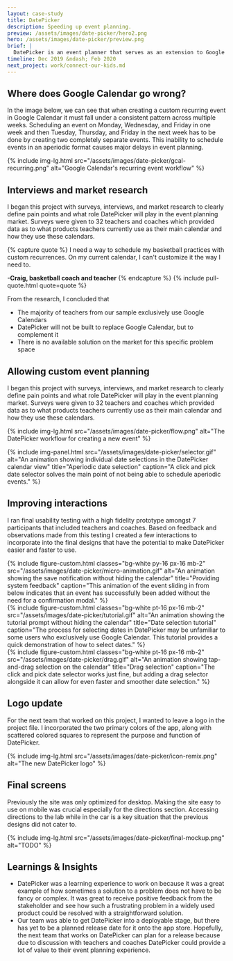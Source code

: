 ```yaml
---
layout: case-study
title: DatePicker
description: Speeding up event planning.
preview: /assets/images/date-picker/hero2.png
hero: /assets/images/date-picker/preview.png
brief: |
  DatePicker is an event planner that serves as an extension to Google Calendar. Tools for customizable date selection and group collaboration aim to simplify the event planning process.
timeline: Dec 2019 &ndash; Feb 2020
next_project: work/connect-our-kids.md
---
```


## Where does Google Calendar go wrong?

In the image below, we can see that when creating a custom recurring event in Google Calendar it must fall under a consistent pattern across multiple weeks. Scheduling an event on Monday, Wednesday, and Friday in one week and then Tuesday, Thursday, and Friday in the next week has to be done by creating two completely separate events. This inability to schedule events in an aperiodic format causes major delays in event planning.

{%
  include
  img-lg.html
  src="/assets/images/date-picker/gcal-recurring.png"
  alt="Google Calendar's recurring event workflow"
%}

## Interviews and market research

I began this project with surveys, interviews, and market research to clearly define pain points and what role DatePicker will play in the event planning market. Surveys were given to 32 teachers and coaches which provided data as to what products teachers currently use as their main calendar and how they use these calendars.

{% capture quote %}
I need a way to schedule my basketball practices with custom recurrences. On my current calendar, I can't customize it the way I need to.

**-Craig, basketball coach and teacher**
{% endcapture %}
{% include pull-quote.html quote=quote %}

From the research, I concluded that

- The majority of teachers from our sample exclusively use Google Calendars
- DatePicker will not be built to replace Google Calendar, but to complement it
- There is no available solution on the market for this specific problem space

## Allowing custom event planning

I began this project with surveys, interviews, and market research to clearly define pain points and what role DatePicker will play in the event planning market. Surveys were given to 32 teachers and coaches which provided data as to what products teachers currently use as their main calendar and how they use these calendars.

{%
  include
  img-lg.html
  src="/assets/images/date-picker/flow.png"
  alt="The DatePicker workflow for creating a new event"
%}

{%
  include
  img-panel.html
  src="/assets/images/date-picker/selector.gif"
  alt="An animation showing individual date selections in the DatePicker calendar view"
  title="Aperiodic date selection"
  caption="A click and pick date selector solves the main point of not being able to schedule aperiodic events."
%}

## Improving interactions

I ran final usability testing with a high fidelity prototype amongst 7 participants that included teachers and coaches. Based on feedback and observations made from this testing I created a few interactions to incorporate into the final designs that have the potential to make DatePicker easier and faster to use.

<div class="md:col-start-2 md:col-span-10 grid grid-cols-1 md:grid-cols-2 grid-auto-rows-auto md:grid-rows-6 gap-x-18 md:gap-y-20 mt-32 md:mb-32">
  <div class="md:row-start-2 md:row-span-4">
    {%
      include
      figure-custom.html
      classes="bg-white py-16 px-16 mb-2"
      src="/assets/images/date-picker/micro-animation.gif"
      alt="An animation showing the save notification without hiding the calendar"
      title="Providing system feedback"
      caption="This animation of the event sliding in from below indicates that an event has successfully been added without the need for a confirmation modal."
    %}
  </div>
  <div class="md:row-start-1 md:row-span-3">
    {%
      include
      figure-custom.html
      classes="bg-white pt-16 px-16 mb-2"
      src="/assets/images/date-picker/tutorial.gif"
      alt="An animation showing the tutorial prompt without hiding the calendar"
      title="Date selection tutorial"
      caption="The process for selecting dates in DatePicker may be unfamiliar to some users who exclusively use Google Calendar. This tutorial provides a quick demonstration of how to select dates."
    %}
  </div>
  <div class="md:row-start-4 md:row-span-3">
    {%
      include
      figure-custom.html
      classes="bg-white pt-16 px-16 mb-2"
      src="/assets/images/date-picker/drag.gif"
      alt="An animation showing tap-and-drag selection on the calendar"
      title="Drag selection"
      caption="The click and pick date selector works just fine, but adding a drag selector alongside it can allow for even faster and smoother date selection."
    %}
  </div>
</div>

## Logo update

For the next team that worked on this project, I wanted to leave a logo in the project file. I incorporated the two primary colors of the app, along with scattered colored squares to represent the purpose and function of DatePicker.

{%
  include
  img-lg.html
  src="/assets/images/date-picker/icon-remix.png"
  alt="The new DatePicker logo"
%}

## Final screens

Previously the site was only optimized for desktop. Making the site easy to use on mobile was crucial especially for the directions section. Accessing directions to the lab while in the car is a key situation that the previous designs did not cater to.

{%
  include
  img-lg.html
  src="/assets/images/date-picker/final-mockup.png"
  alt="TODO"
%}

## Learnings & Insights

- DatePicker was a learning experience to work on because it was a great example of how sometimes a solution to a problem does not have to be fancy or complex. It was great to receive positive feedback from the stakeholder and see how such a frustrating problem in a widely used product could be resolved with a straightforward solution.
- Our team was able to get DatePicker into a deployable stage, but there has yet to be a planned release date for it onto the app store. Hopefully, the next team that works on DatePicker can plan for a release because due to discussion with teachers and coaches DatePicker could provide a lot of value to their event planning experience.
